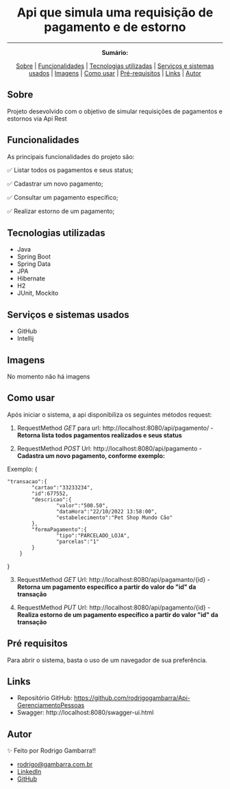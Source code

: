 <h1 align="center">Api que simula uma requisição de pagamento e de estorno</h1>

---

**<p align="center">Sumário:</p>**
<p align="center">
<a href="#sobre">Sobre</a> |
<a href="#funcionalidades">Funcionalidades</a> |
<a href="#tecnologias-utilizadas">Tecnologias utilizadas</a> |
<a href="#servicos-e-sistemas-usados">Serviços e sistemas usados</a> |
<a href="#imagens">Imagens</a> |
<a href="#como-usar">Como usar</a> |
<a href="#pré-requisitos">Pré-requisitos</a> |
<a href="#links">Links</a> |
<a href="#autor">Autor</a></p>



## Sobre
Projeto desevolvido com o objetivo de simular requisições de pagamentos e estornos via Api Rest

## Funcionalidades
As principais funcionalidades do projeto são:

✅ Listar todos os pagamentos e seus status;

✅ Cadastrar um novo pagamento;

✅ Consultar um pagamento específico;

✅ Realizar estorno de um pagamento;


## Tecnologias utilizadas
* Java
* Spring Boot
* Spring Data
* JPA
* Hibernate
* H2
* JUnit, Mockito


## Serviços e sistemas usados
* GitHub
* Intellij

## Imagens
<p>No momento não há imagens</p>

## Como usar
<p>Após iniciar o sistema, a api disponibiliza os seguintes métodos request:</p>

1. RequestMethod <i>GET</i> para url: http://localhost:8080/api/pagamento/ - <b>Retorna lista todos pagamentos realizados e seus status</b>

2. RequestMethod <i>POST</i> Url: http://localhost:8080/api/pagamento - <b>Cadastra um novo pagamento, conforme exemplo:</b>

Exemplo:
{

    "transacao":{
            "cartao":"33233234",
            "id":677552,
            "descricao":{
                    "valor":"500.50",
                    "dataHora":"22/10/2022 13:58:00",
                    "estabelecimento":"Pet Shop Mundo Cão"
            },
            "formaPagamento":{
                    "tipo":"PARCELADO_LOJA",
                    "parcelas":"1"
            }
        }

}

3. RequestMethod <i>GET</i> Url: http://localhost:8080/api/pagamanto/{id} - <b>Retorna um pagamento específico a partir do valor do "id" da transação</b>


4. RequestMethod <i>PUT</i> Url: http://localhost:8080/api/pagamento/{id} - <b>Realiza estorno de um pagamento específico a partir do valor "id" da transação</b>

## Pré requisitos
Para abrir o sistema, basta o uso de um navegador de sua preferência.

## Links
* Repositório GitHub: https://github.com/rodrigogambarra/Api-GerenciamentoPessoas
* Swagger: http://localhost:8080/swagger-ui.html

## Autor
✨ Feito por Rodrigo Gambarra!!

* rodrigo@gambarra.com.br
* <a href="linkedin.com/in/rodrigo-gambarra-2a195b151" target=”_blank”>LinkedIn</a>
* <a href="https://github.com/rodrigogambarra" target=”_blank”>GitHub</a>

